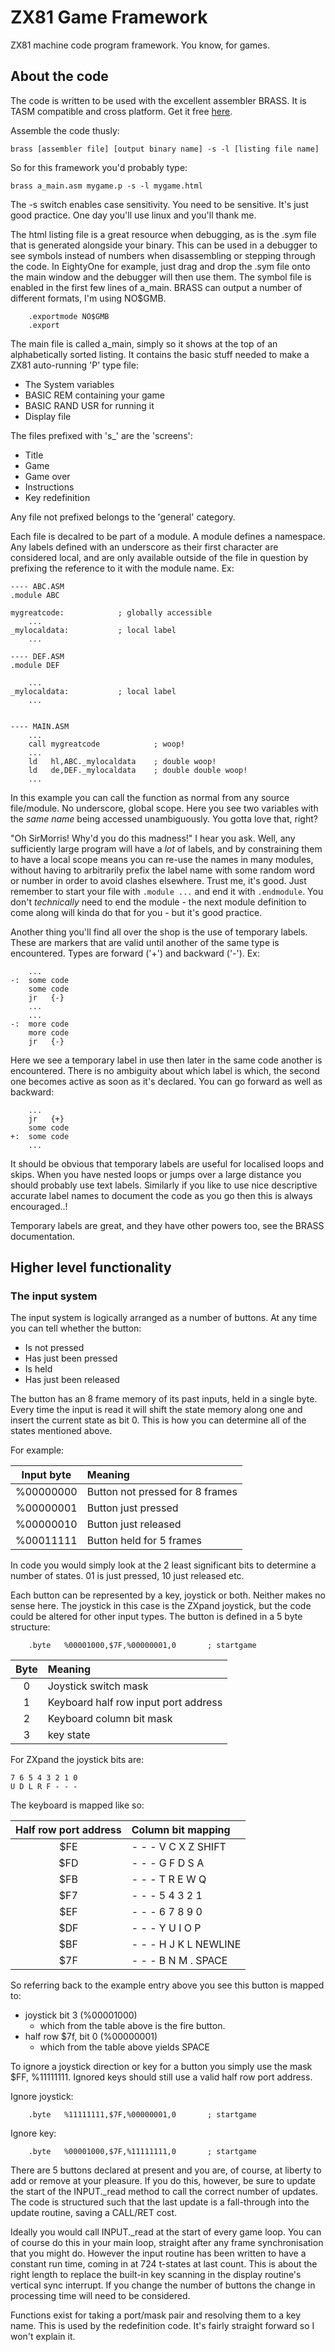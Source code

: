 # ZX81 Game Framework
ZX81 machine code program framework. You know, for games.

## About the code

The code is written to be used with the excellent assembler BRASS. It is TASM compatible and cross platform. Get it free [here](http://www.benryves.com/bin/brass/).

Assemble the code thusly:

```
brass [assembler file] [output binary name] -s -l [listing file name]
```

So for this framework you'd probably type:

```
brass a_main.asm mygame.p -s -l mygame.html
```

The -s switch enables case sensitivity. You need to be sensitive. It's just good practice. One day you'll use linux and you'll thank me.

The html listing file is a great resource when debugging, as is the .sym file that is generated alongside your binary. This can be used in a debugger to see symbols instead of numbers when disassembling or stepping through the code. In EightyOne for example, just drag and drop the .sym file onto the main window and the debugger will then use them. The symbol file is enabled in the first few lines of a_main. BRASS can output a number of different formats, I'm using NO$GMB.
```
	.exportmode NO$GMB
	.export
```

The main file is called a_main, simply so it shows at the top of an alphabetically sorted listing. It contains the basic stuff needed to make a ZX81 auto-running 'P' type file:
* The System variables
* BASIC REM containing your game
* BASIC RAND USR for running it
* Display file

The files prefixed with 's_' are the 'screens':
* Title
* Game
* Game over
* Instructions
* Key redefinition

Any file not prefixed belongs to the 'general' category.

Each file is decalred to be part of a module. A module defines a namespace. Any labels defined with an underscore as their first character are considered local, and are only available outside of the file in question by prefixing the reference to it with the module name. Ex:

```
---- ABC.ASM
.module ABC

mygreatcode:            ; globally accessible
    ...
_mylocaldata:           ; local label
    ...

---- DEF.ASM
.module DEF

    ...
_mylocaldata:           ; local label
    ...


---- MAIN.ASM
    ...
    call mygreatcode            ; woop!
    ...
    ld   hl,ABC._mylocaldata    ; double woop!
    ld   de,DEF._mylocaldata    ; double double woop!
    ...
```

In this example you can call the function as normal from any source file/module. No underscore, global scope. Here you see two variables with the _same name_ being accessed unambiguously. You gotta love that, right?

"Oh SirMorris! Why'd you do this madness!" I hear you ask. Well, any sufficiently large program will have a _lot_ of labels, and by constraining them to have a local scope means you can re-use the names in many modules, without having to arbitrarily prefix the label name with some random word or number in order to avoid clashes elsewhere. Trust me, it's good. Just remember to start your file with `.module ...` and end it with `.endmodule`. You don't _technically_ need to end the module - the next module definition to come along will kinda do that for you - but it's good practice.

Another thing you'll find all over the shop is the use of temporary labels. These are markers that are valid until another of the same type is encountered. Types are forward ('+') and backward ('-'). Ex:

```
    ...
-:  some code
    some code
    jr   {-}
    ...
    ...
-:  more code
    more code
    jr   {-}
```

Here we see a temporary label in use then later in the same code another is encountered. There is no ambiguity about which label is which, the second one becomes active as soon as it's declared. You can go forward as well as backward:

```
    ...
    jr   {+}
    some code
+:  some code
    ...
```

It should be obvious that temporary labels are useful for localised loops and skips. When you have nested loops or jumps over a large distance you should probably use text labels. Similarly if you like to use nice descriptive accurate label names to document the code as you go then this is always encouraged..!

Temporary labels are great, and they have other powers too, see the BRASS documentation.


## Higher level functionality

### The input system

The input system is logically arranged as a number of buttons. At any time you can tell whether the button:
* Is not pressed
* Has just been pressed
* Is held
* Has just been released

The button has an 8 frame memory of its past inputs, held in a single byte. Every time the input is read it will shift the state memory along one and insert the current state as bit 0. This is how you can determine all of the states mentioned above. 

For example:

|Input byte|Meaning|
| :-: | :- |
| %00000000 | Button not pressed for 8 frames |
| %00000001 | Button just pressed |
| %00000010 | Button just released |
| %00011111 | Button held for 5 frames |

In code you would simply look at the 2 least significant bits to determine a number of states. 01 is just pressed, 10 just released etc.

Each button can be represented by a key, joystick or both. Neither makes no sense here. The joystick in this case is the ZXpand joystick, but the code could be altered for other input types. The button is defined in a 5 byte structure:

```
	.byte	%00001000,$7F,%00000001,0		; startgame
```

|Byte|Meaning|
| :-: | :- |
|0|Joystick switch mask|
|1|Keyboard half row input port address|
|2|Keyboard column bit mask|
|3|key state|

For ZXpand the joystick bits are:
```
7 6 5 4 3 2 1 0
U D L R F - - -
```

The keyboard is mapped like so:

|Half row port address|Column bit mapping|
| :-: | :- |
|$FE|- - - V C X Z SHIFT|	
|$FD|- - - G F D S A|
|$FB|- - - T R E W Q|
|$F7|- - - 5 4 3 2 1|
|$EF|- - - 6 7 8 9 0|
|$DF|- - - Y U I O P|
|$BF|- - - H J K L NEWLINE|	
|$7F|- - - B N M . SPACE|

So referring back to the example entry above you see this button is mapped to:
* joystick bit 3 (%00001000)
  * which from the table above is the fire button.
* half row $7f, bit 0 (%00000001)
  * which from the table above yields SPACE

To ignore a joystick direction or key for a button you simply use the mask $FF, %11111111. Ignored keys should still use a valid half row port address.

Ignore joystick:
```
	.byte	%11111111,$7F,%00000001,0		; startgame
```
Ignore key:
```
	.byte	%00001000,$7F,%11111111,0		; startgame
```

There are 5 buttons declared at present and you are, of course, at liberty to add or remove at your pleasure. If you do this, however, be sure to update the start of the INPUT._read method to call the correct number of updates. The code is structured such that the last update is a fall-through into the update routine, saving a CALL/RET cost.

Ideally you would call INPUT._read at the start of every game loop. You can of course do this in your main loop, straight after any frame synchronisation that you might do. However the input routine has been written to have a constant run time, coming in at 724 t-states at last count. This is about the right length to replace the built-in key scanning in the display routine's vertical sync interrupt. If you change the number of buttons the change in processing time will need to be considered.

Functions exist for taking a port/mask pair and resolving them to a key name. This is used by the redefinition code. It's fairly straight forward so I won't explain it.
